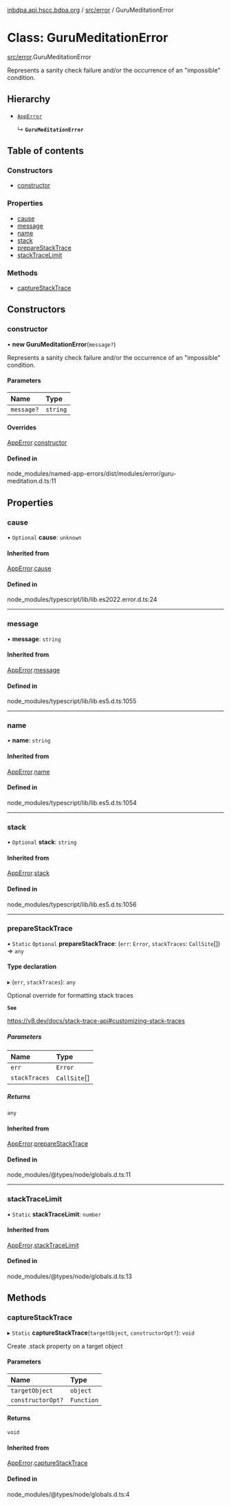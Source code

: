 [inbdpa.api.hscc.bdpa.org](../README.md) / [src/error](../modules/src_error.md) / GuruMeditationError

# Class: GuruMeditationError

[src/error](../modules/src_error.md).GuruMeditationError

Represents a sanity check failure and/or the occurrence of an "impossible"
condition.

## Hierarchy

- [`AppError`](src_error.AppError.md)

  ↳ **`GuruMeditationError`**

## Table of contents

### Constructors

- [constructor](src_error.GuruMeditationError.md#constructor)

### Properties

- [cause](src_error.GuruMeditationError.md#cause)
- [message](src_error.GuruMeditationError.md#message)
- [name](src_error.GuruMeditationError.md#name)
- [stack](src_error.GuruMeditationError.md#stack)
- [prepareStackTrace](src_error.GuruMeditationError.md#preparestacktrace)
- [stackTraceLimit](src_error.GuruMeditationError.md#stacktracelimit)

### Methods

- [captureStackTrace](src_error.GuruMeditationError.md#capturestacktrace)

## Constructors

### constructor

• **new GuruMeditationError**(`message?`)

Represents a sanity check failure and/or the occurrence of an "impossible"
condition.

#### Parameters

| Name | Type |
| :------ | :------ |
| `message?` | `string` |

#### Overrides

[AppError](src_error.AppError.md).[constructor](src_error.AppError.md#constructor)

#### Defined in

node_modules/named-app-errors/dist/modules/error/guru-meditation.d.ts:11

## Properties

### cause

• `Optional` **cause**: `unknown`

#### Inherited from

[AppError](src_error.AppError.md).[cause](src_error.AppError.md#cause)

#### Defined in

node_modules/typescript/lib/lib.es2022.error.d.ts:24

___

### message

• **message**: `string`

#### Inherited from

[AppError](src_error.AppError.md).[message](src_error.AppError.md#message)

#### Defined in

node_modules/typescript/lib/lib.es5.d.ts:1055

___

### name

• **name**: `string`

#### Inherited from

[AppError](src_error.AppError.md).[name](src_error.AppError.md#name)

#### Defined in

node_modules/typescript/lib/lib.es5.d.ts:1054

___

### stack

• `Optional` **stack**: `string`

#### Inherited from

[AppError](src_error.AppError.md).[stack](src_error.AppError.md#stack)

#### Defined in

node_modules/typescript/lib/lib.es5.d.ts:1056

___

### prepareStackTrace

▪ `Static` `Optional` **prepareStackTrace**: (`err`: `Error`, `stackTraces`: `CallSite`[]) => `any`

#### Type declaration

▸ (`err`, `stackTraces`): `any`

Optional override for formatting stack traces

**`See`**

https://v8.dev/docs/stack-trace-api#customizing-stack-traces

##### Parameters

| Name | Type |
| :------ | :------ |
| `err` | `Error` |
| `stackTraces` | `CallSite`[] |

##### Returns

`any`

#### Inherited from

[AppError](src_error.AppError.md).[prepareStackTrace](src_error.AppError.md#preparestacktrace)

#### Defined in

node_modules/@types/node/globals.d.ts:11

___

### stackTraceLimit

▪ `Static` **stackTraceLimit**: `number`

#### Inherited from

[AppError](src_error.AppError.md).[stackTraceLimit](src_error.AppError.md#stacktracelimit)

#### Defined in

node_modules/@types/node/globals.d.ts:13

## Methods

### captureStackTrace

▸ `Static` **captureStackTrace**(`targetObject`, `constructorOpt?`): `void`

Create .stack property on a target object

#### Parameters

| Name | Type |
| :------ | :------ |
| `targetObject` | `object` |
| `constructorOpt?` | `Function` |

#### Returns

`void`

#### Inherited from

[AppError](src_error.AppError.md).[captureStackTrace](src_error.AppError.md#capturestacktrace)

#### Defined in

node_modules/@types/node/globals.d.ts:4
